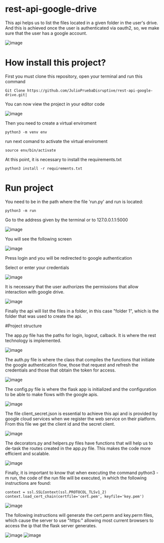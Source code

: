 #  rest-api-google-drive

This api helps us to list the files located in a given folder in the user's drive. And this is achieved once the user is authenticated via oauth2, so, we make sure that the user has a google account.


![image](https://user-images.githubusercontent.com/132952622/236958860-b169429e-4009-4675-a0d9-1b7ef530528a.png)


# How install this project?

First you must clone this repository, open your terminal and run this command


	Git Clone https://github.com/JulioPruebaDisruptive/rest-api-google-drive.git|

You can now view the project in your editor code

![image](https://user-images.githubusercontent.com/132952622/236958942-7d54d80a-9097-47e8-b896-3687fb446ea9.png)


Then you need to  create a virtual enviroment

    python3 -m venv env

run next comand to activate the virtual enviroment

    source env/bin/activate


At this point, it is necessary to install the requirements.txt

    python3 install -r requirements.txt

#  Run project

You need to be in the path where the file 'run.py' and run is located:

    python3 -m run


Go to the address given by the terminal or to 127.0.0.1.1:5000


![image](https://user-images.githubusercontent.com/132952622/236958805-316a777c-a192-44f9-a4b4-ff79c53796d7.png)



You will see the following screen

![image](https://user-images.githubusercontent.com/132952622/236959136-ece94b52-3775-42ee-862b-d4ec23c57750.png)


Press login and you will be redirected to google authentication

Select or enter your credentials

![image](https://user-images.githubusercontent.com/132952622/236959221-344eb44c-719d-4e5c-98bc-f4b4e6ea97a7.png)




It is necessary that the user authorizes the permissions that allow interaction with google drive.

![image](https://user-images.githubusercontent.com/132952622/236959314-e35edd39-df9a-4744-8565-301569de9634.png)

Finally the api will list the files in a folder, in this case "folder 1", which is the folder that was used to create the api.


#Project structure


The app.py file has the paths for login, logout, calback.
It is where the rest technology is implemented.

![image](https://user-images.githubusercontent.com/132952622/236959475-b78a65aa-0c94-4b5d-954e-700aa660226c.png)



The auth.py file is where the class that compiles the functions that initiate the google authentication flow, those that request and refresh the credentials and those that obtain the token for access.

![image](https://user-images.githubusercontent.com/132952622/236959512-d8566247-4eef-41ee-960f-8d81ba5959f4.png)


The config.py file is where the flask app is initialized and the configuration to be able to make flows with the google apis.

![image](https://user-images.githubusercontent.com/132952622/236959533-6cd279f4-9fd9-4a4e-a696-713898d38867.png)



The file client_secret.json is essential to achieve this api and is provided by google cloud services when we register the web service on their platform.
From this file we get the client id and the secret client.

![image](https://user-images.githubusercontent.com/132952622/236959554-40b4e825-ce86-4646-a10b-1a44df22717e.png)


The decorators.py and helpers.py files have functions that will help us to de-task the routes created in the app.py file. This makes the code more efficient and scalable.

![image](https://user-images.githubusercontent.com/132952622/236959566-008beeac-1c2f-4f2d-91d2-0d7a400ed084.png)



Finally, it is important to know that when executing the command python3 -m run, the code of the run file will be executed, in which the following instructions are found:

	context = ssl.SSLContext(ssl.PROTOCOL_TLSv1_2)
	context.load_cert_chain(certfile='cert.pem', keyfile='key.pem')

![image](https://user-images.githubusercontent.com/132952622/236959609-e3be749b-8c29-4d57-be02-dba1d3abfcae.png)


The following instructions will generate the cert.perm and key.perm files, which cause the server to use "https:" allowing most current browsers to access the ip that the flask server generates.

![image](https://user-images.githubusercontent.com/132952622/236959647-be893557-167b-42ed-b690-c21c1789321e.png)
![image](https://user-images.githubusercontent.com/132952622/236959669-1d74c6d0-7b78-46ea-885f-139856af7002.png)
